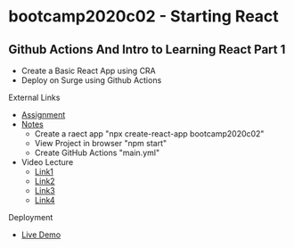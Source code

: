 # bootcamp2020c02 - Starting React
## Github Actions And Intro to Learning React Part 1
* Create a Basic React App using CRA
* Deploy on Surge using Github Actions

External Links
* [Assignment](https://github.com/panacloud/Base-React-App)
* [Notes](https://docs.google.com/document/d/13GYhCj3Ts8fWQfj35s6Xz9YZ3WhtK0iqugdnFkrtxwQ/edit)
  * Create a raect app "npx create-react-app bootcamp2020c02"
  * View Project in browser "npm start"
  * Create GitHub Actions "main.yml"
* Video Lecture 
  * [Link1](https://www.youtube.com/watch?v=G25BM3nPk3s&ab_channel=PanacloudServerlessSaaSTraining)
  * [Link2](https://www.facebook.com/piaic.main/videos/171414181071868/?fref=mentions)
  * [Link3](https://www.youtube.com/watch?v=mEFq3YGiauM&ab_channel=PanacloudServerlessSaaSTraininginUrdu)
  * [Link4](https://www.facebook.com/piaic.main/videos/171837241029562/)

Deployment
* [Live Demo](http://hassanalikhan-bc2020c02.surge.sh/)
